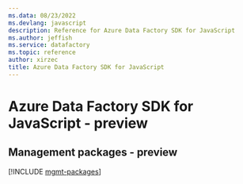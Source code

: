 ```yaml
---
ms.data: 08/23/2022
ms.devlang: javascript
description: Reference for Azure Data Factory SDK for JavaScript
ms.author: jeffish
ms.service: datafactory
ms.topic: reference
author: xirzec
title: Azure Data Factory SDK for JavaScript
---
```

# Azure Data Factory SDK for JavaScript - preview

## Management packages - preview
[!INCLUDE [mgmt-packages](data-factory-mgmt-index.md)]